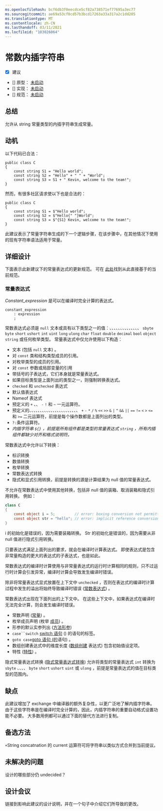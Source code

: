 ```yaml
---
ms.openlocfilehash: bcf6db3f0eecdce5cf82a738571ef77695a3ec77
ms.sourcegitcommit: ae69a53cf0cd57b3bcd17263a33a317a2c1dd205
ms.translationtype: MT
ms.contentlocale: zh-CN
ms.lasthandoff: 03/11/2021
ms.locfileid: "103026064"
---
```

# <a name="constant-interpolated-strings"></a>常数内插字符串

* [x] 建议
* [] 原型： [未启动](https://github.com/kevinsun-dev/roslyn/BRANCH_NAME)
* [] 实现： [未启动](https://github.com/dotnet/roslyn/BRANCH_NAME)
* [] 规范： [未启动](pr/1)

## <a name="summary"></a>总结
[summary]: #summary

允许从 string 常量类型的内插字符串生成常量。

## <a name="motivation"></a>动机
[motivation]: #motivation

以下代码已合法：
```
public class C
{
    const string S1 = "Hello world";
    const string S2 = "Hello" + " " + "World";
    const string S3 = S1 + " Kevin, welcome to the team!";
}
```
然而，有很多社区请求使以下也是合法的：
```
public class C
{
    const string S1 = $"Hello world";
    const string S2 = $"Hello{" "}World";
    const string S3 = $"{S1} Kevin, welcome to the team!";
}
```
此建议表示了常量字符串生成的下一个逻辑步骤，在该步骤中，在其他情况下使用的现有字符串语法适用于常量。

## <a name="detailed-design"></a>详细设计
[design]: #detailed-design

下面表示此新建议下的常量表达式的更新规范。 可在 [此处](https://github.com/dotnet/csharplang/blob/master/spec/expressions.md#constant-expressions)找到从此直接基于的当前规范。

### <a name="constant-expressions"></a>常量表达式

*Constant_expression* 是可以在编译时完全计算的表达式。

```antlr
constant_expression
    : expression
    ;
```

常数表达式必须是 `null` 文本或具有以下类型之一的值：、、、、、、、、、、、、、、 `sbyte` `byte` `short` `ushort` `int` `uint` `long` `ulong` `char` `float` `double` `decimal` `bool` `object` `string` 或任何枚举类型。 常量表达式中仅允许使用以下构造：

*  文本 (包括 `null` 文本) 。
*  对 `const` 类和结构类型成员的引用。
*  对枚举类型的成员的引用。
*  对 `const` 参数或局部变量的引用
*  带括号的子表达式，它们本身就是常量表达式。
*  如果目标类型是上面列出的类型之一，则强制转换表达式。
*  `checked` 和 `unchecked` 表达式
*  默认值表达式
*  Nameof 表达式
*  预定义的 `+` 、、 `-` `!` 和 `~` 一元运算符。
*  预定义的、、、、、、、、、、、、、、、、、、、、、、、 `+` `-` `*` `/` `%` `<<` `>>` `&` `|` `^` `&&` `||` `==` `!=` `<` `>` `<=` 和 `>=` 二元运算符，前提是每个操作数都是上面列出的类型。
*  `?:`条件运算符。
*  *内插字符串 `${}` ，前提是所有组件都是类型的常量表达式 `string` ，所有内插组件都缺少对齐和格式说明符。*

常数表达式中允许以下转换：

*  标识转换
*  数值转换
*  枚举转换
*  常数表达式转换
*  隐式和显式引用转换，前提是转换的源是计算结果为 null 值的常量表达式。

不允许在常数表达式中使用其他转换，包括非 null 值的装箱、取消装箱和隐式引用转换。 例如：
```csharp
class C 
{
    const object i = 5;         // error: boxing conversion not permitted
    const object str = "hello"; // error: implicit reference conversion
}
```
i 的初始化是错误的，因为需要装箱转换。 Str 的初始化是错误的，因为需要从非 null 值进行隐式引用转换。

只要表达式满足上面列出的要求，就会在编译时计算表达式。 即使表达式是包含非常量构造的更大的表达式的子表达式，也是如此。

常数表达式的编译时计算使用与非常量表达式的运行时计算相同的规则，只不过运行时计算会引发异常，编译时计算会导致发生编译时错误。

除非将常量表达式显式放置在上下文中 `unchecked` ，否则在表达式的编译时计算过程中发生的溢出将始终导致编译时错误 ([常数表达式](../spec/expressions.md#constant-expressions)) 。

常数表达式出现在下面列出的上下文中。 在这些上下文中，如果表达式在编译时无法完全计算，则会发生编译时错误。

*  常数声明 ([常量](../spec/classes.md#constants)) 。
*  枚举成员声明 (枚举 [成员](../spec/enums.md#enum-members)) 。
*  形参的默认实参列出 ([方法形参](../spec/classes.md#method-parameters)) 
*  `case``switch` [switch 语句](../spec/statements.md#the-switch-statement) () 的语句的标签。
*  `goto case`[goto 语句 (的](../spec/statements.md#the-goto-statement)语句) 。
*  数组创建表达式中的维度长度 ([数组创建](../spec/expressions.md#array-creation-expressions) 表达式) 包含初始值设定项。
*  特性 ([特性](../spec/attributes.md)) 。

隐式常量表达式转换 ([隐式常量表达式转换](conversions.md#implicit-constant-expression-conversions)) 允许将类型的常量表达式 `int` 转换为 `sbyte` 、、、、 `byte` `short` `ushort` `uint` 或 `ulong` ，前提是常量表达式的值在目标类型的范围内。

## <a name="drawbacks"></a>缺点
[drawbacks]: #drawbacks

此建议增加了 exchange 中编译器的额外复杂性，以更广泛地了解内插字符串。 由于这些字符串是在编译时完全计算的，因此，内插字符串的重要自动格式设置功能不必要。 大多数用例都可以通过下面的替代方法进行复制。

## <a name="alternatives"></a>备选方法
[alternatives]: #alternatives

`+`String concatnation 的 current 运算符可将字符串以类似方式合并到当前提议。

## <a name="unresolved-questions"></a>未解决的问题
[unresolved]: #unresolved-questions

设计的哪些部分仍 undecided？

## <a name="design-meetings"></a>设计会议

链接到影响此建议的设计说明，并在一个句子中介绍它们所导致的更改。


